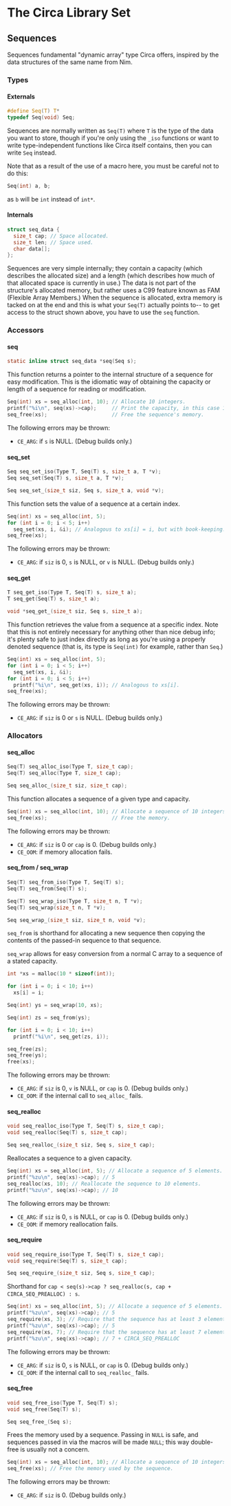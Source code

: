 # The Circa Library Set

## Sequences

Sequences fundamental "dynamic array" type Circa offers,
inspired by the data structures of the same name from Nim.

### Types

#### Externals

```C
#define Seq(T) T*
typedef Seq(void) Seq;
```

Sequences are normally written as `Seq(T)` where `T` is the
type of the data you want to store, though if you're only using
the `_iso` functions or want to write type-independent functions
like Circa itself contains, then you can write `Seq` instead.

Note that as a result of the use of a macro here, you must be careful not to do
this:

```C
Seq(int) a, b;
```

as `b` will be `int` instead of `int*`.

#### Internals

```C
struct seq_data {
  size_t cap; // Space allocated.
  size_t len; // Space used.
  char data[];
};
```

Sequences are very simple internally; they contain a capacity
(which describes the allocated size) and a length (which describes
how much of that allocated space is currently in use.) The data
is not part of the structure's allocated memory, but rather uses
a C99 feature known as FAM (Flexible Array Members.) When the sequence
is allocated, extra memory is tacked on at the end and this is what
your `Seq(T)` actually points to-- to get access to the struct shown above,
you have to use the `seq` function.

### Accessors

#### seq

```C
static inline struct seq_data *seq(Seq s);
```

This function returns a pointer to the internal structure
of a sequence for easy modification. This is the idiomatic way of
obtaining the capacity or length of a sequence for reading or
modification.

```C
Seq(int) xs = seq_alloc(int, 10); // Allocate 10 integers.
printf("%i\n", seq(xs)->cap);     // Print the capacity, in this case 10.
seq_free(xs);                     // Free the sequence's memory.
```

The following errors may be thrown:

- `CE_ARG`: if `s` is NULL. (Debug builds only.)

#### seq_set

```C
Seq seq_set_iso(Type T, Seq(T) s, size_t a, T *v);
Seq seq_set(Seq(T) s, size_t a, T *v);

Seq seq_set_(size_t siz, Seq s, size_t a, void *v);
```

This function sets the value of a sequence at a certain index.

```C
Seq(int) xs = seq_alloc(int, 5);
for (int i = 0; i < 5; i++)
  seq_set(xs, i, &i); // Analogous to xs[i] = i, but with book-keeping.
seq_free(xs);
```

The following errors may be thrown:

- `CE_ARG`: if `siz` is 0, `s` is NULL, or `v` is NULL. (Debug builds only.)

#### seq_get

```C
T seq_get_iso(Type T, Seq(T) s, size_t a);
T seq_get(Seq(T) s, size_t a);

void *seq_get_(size_t siz, Seq s, size_t a);
```

This function retrieves the value from a sequence at a specific index. Note that this is not entirely necessary for anything other than nice debug info; it's plenty safe to just index directly as long as you're using a properly denoted sequence (that is, its type is `Seq(int)` for example, rather than `Seq`.)

```C
Seq(int) xs = seq_alloc(int, 5);
for (int i = 0; i < 5; i++)
  seq_set(xs, i, &i);
for (int i = 0; i < 5; i++)
  printf("%i\n", seq_get(xs, i)); // Analogous to xs[i].
seq_free(xs);
```

The following errors may be thrown:

- `CE_ARG`: if `siz` is 0 or `s` is NULL. (Debug builds only.)

### Allocators

#### seq_alloc

```C
Seq(T) seq_alloc_iso(Type T, size_t cap);
Seq(T) seq_alloc(Type T, size_t cap);

Seq seq_alloc_(size_t siz, size_t cap);
```

This function allocates a sequence of a given type and capacity.

```C
Seq(int) xs = seq_alloc(int, 10); // Allocate a sequence of 10 integers.
seq_free(xs);                     // Free the memory.
```

The following errors may be thrown:

- `CE_ARG`: if `siz` is 0 or `cap` is 0. (Debug builds only.)
- `CE_OOM`: if memory allocation fails.

#### seq_from / seq_wrap

```C
Seq(T) seq_from_iso(Type T, Seq(T) s);
Seq(T) seq_from(Seq(T) s);

Seq(T) seq_wrap_iso(Type T, size_t n, T *v);
Seq(T) seq_wrap(size_t n, T *v);

Seq seq_wrap_(size_t siz, size_t n, void *v);
```

`seq_from` is shorthand for allocating a new sequence then
copying the contents of the passed-in sequence to that sequence.

`seq_wrap` allows for easy conversion from a normal C array
to a sequence of a stated capacity.

```C
int *xs = malloc(10 * sizeof(int));

for (int i = 0; i < 10; i++)
  xs[i] = i;

Seq(int) ys = seq_wrap(10, xs);

Seq(int) zs = seq_from(ys);

for (int i = 0; i < 10; i++)
  printf("%i\n", seq_get(zs, i));

seq_free(zs);
seq_free(ys);
free(xs);
```

The following errors may be thrown:

- `CE_ARG`: if `siz` is 0, `v` is NULL, or `cap` is 0. (Debug builds only.)
- `CE_OOM`: if the internal call to `seq_alloc_` fails.

#### seq_realloc

```C
void seq_realloc_iso(Type T, Seq(T) s, size_t cap);
void seq_realloc(Seq(T) s, size_t cap);

Seq seq_realloc_(size_t siz, Seq s, size_t cap);
```

Reallocates a sequence to a given capacity.

```C
Seq(int) xs = seq_alloc(int, 5); // Allocate a sequence of 5 elements.
printf("%zu\n", seq(xs)->cap); // 5
seq_realloc(xs, 10); // Reallocate the sequence to 10 elements.
printf("%zu\n", seq(xs)->cap); // 10
```

The following errors may be thrown:

- `CE_ARG`: if `siz` is 0, `s` is NULL, or `cap` is 0. (Debug builds only.)
- `CE_OOM`: if memory reallocation fails.

#### seq_require

```C
void seq_require_iso(Type T, Seq(T) s, size_t cap);
void seq_require(Seq(T) s, size_t cap);

Seq seq_require_(size_t siz, Seq s, size_t cap);
```

Shorthand for `cap < seq(s)->cap ? seq_realloc(s, cap + CIRCA_SEQ_PREALLOC) : s`.

```C
Seq(int) xs = seq_alloc(int, 5); // Allocate a sequence of 5 elements.
printf("%zu\n", seq(xs)->cap); // 5
seq_require(xs, 3); // Require that the sequence has at least 3 elements.
printf("%zu\n", seq(xs)->cap); // 5
seq_require(xs, 7); // Require that the sequence has at least 7 elements.
printf("%zu\n", seq(xs)->cap); // 7 + CIRCA_SEQ_PREALLOC
```

The following errors may be thrown:

- `CE_ARG`: if `siz` is 0, `s` is NULL, or `cap` is 0. (Debug builds only.)
- `CE_OOM`: if the internal call to `seq_realloc_` fails.

#### seq_free

```C
void seq_free_iso(Type T, Seq(T) s);
void seq_free(Seq(T) s);

Seq seq_free_(Seq s);
```

Frees the memory used by a sequence. Passing in `NULL` is safe, and sequences
passed in via the macros will be made `NULL`; this way double-free is usually
not a concern.

```C
Seq(int) xs = seq_alloc(int, 10); // Allocate a sequence of 10 integers.
seq_free(xs); // Free the memory used by the sequence.
```

The following errors may be thrown:

- `CE_ARG`: if `siz` is 0. (Debug builds only.)
